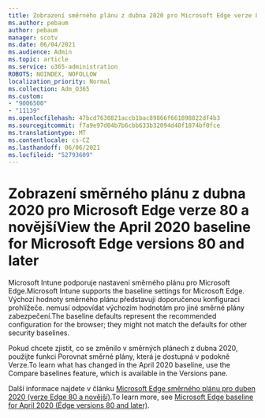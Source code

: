 ```yaml
---
title: Zobrazení směrného plánu z dubna 2020 pro Microsoft Edge verze 80 a novější
ms.author: pebaum
author: pebaum
manager: scotv
ms.date: 06/04/2021
ms.audience: Admin
ms.topic: article
ms.service: o365-administration
ROBOTS: NOINDEX, NOFOLLOW
localization_priority: Normal
ms.collection: Adm_O365
ms.custom:
- "9006500"
- "11139"
ms.openlocfilehash: 47bcd7630821accb1bac89866f661898822df4b3
ms.sourcegitcommit: f7a9e97d04b7b6cbb633b32094d40f1874bf0fce
ms.translationtype: MT
ms.contentlocale: cs-CZ
ms.lasthandoff: 06/06/2021
ms.locfileid: "52793609"
---
```

# <a name="view-the-april-2020-baseline-for-microsoft-edge-versions-80-and-later"></a><span data-ttu-id="706dd-102">Zobrazení směrného plánu z dubna 2020 pro Microsoft Edge verze 80 a novější</span><span class="sxs-lookup"><span data-stu-id="706dd-102">View the April 2020 baseline for Microsoft Edge versions 80 and later</span></span>

<span data-ttu-id="706dd-103">Microsoft Intune podporuje nastavení směrného plánu pro Microsoft Edge.</span><span class="sxs-lookup"><span data-stu-id="706dd-103">Microsoft Intune supports the baseline settings for Microsoft Edge.</span></span> <span data-ttu-id="706dd-104">Výchozí hodnoty směrného plánu představují doporučenou konfiguraci prohlížeče. nemusí odpovídat výchozím hodnotám pro jiné směrné plány zabezpečení.</span><span class="sxs-lookup"><span data-stu-id="706dd-104">The baseline defaults represent the recommended configuration for the browser; they might not match the defaults for other security baselines.</span></span>

<span data-ttu-id="706dd-105">Pokud chcete zjistit, co se změnilo v směrných plánech z dubna 2020, použijte funkci Porovnat směrné plány, která je dostupná v podokně Verze.</span><span class="sxs-lookup"><span data-stu-id="706dd-105">To learn what has changed in the April 2020 baseline, use the Compare baselines feature, which is available in the Versions pane.</span></span>

<span data-ttu-id="706dd-106">Další informace najdete v článku [Microsoft Edge směrného plánu pro duben 2020 (verze Edge 80 a novější)](/mem/intune/protect/security-baseline-settings-edge?pivots=edge-april-2020).</span><span class="sxs-lookup"><span data-stu-id="706dd-106">To learn more, see [Microsoft Edge baseline for April 2020 (Edge versions 80 and later)](/mem/intune/protect/security-baseline-settings-edge?pivots=edge-april-2020).</span></span>